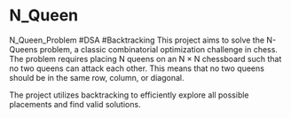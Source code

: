 # N_Queen
N_Queen_Problem #DSA #Backtracking 
This project aims to solve the N-Queens problem, a classic combinatorial optimization challenge in chess. The problem requires placing N queens on an N × N chessboard such that no two queens can attack each other. This means that no two queens should be in the same row, column, or diagonal.

The project utilizes backtracking to efficiently explore all possible placements and find valid solutions.
